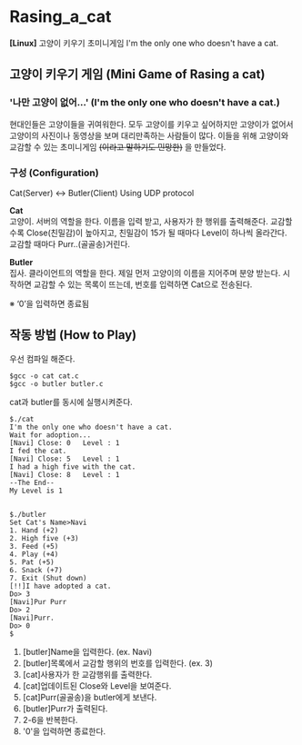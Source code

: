 
# Rasing_a_cat
**[Linux]**  고양이 키우기 초미니게임 
I'm the only one who doesn't have a cat.  

## 고양이 키우기 게임 (Mini Game of Rasing a cat)   
### '나만 고양이 없어...'  (I'm the only one who doesn't have a cat.)    
현대인들은 고양이들을 귀여워한다. 모두 고양이를 키우고 싶어하지만 고양이가 없어서 고양이의 사진이나 동영상을 보며 대리만족하는 사람들이 많다. 이들을 위해 고양이와 교감할 수 있는 초미니게임 ~~(이라고 말하기도 민망한)~~ 을 만들었다.

### 구성 (Configuration)
Cat(Server) ↔ Butler(Client)
Using UDP protocol

**Cat**  
고양이. 서버의 역할을 한다. 이름을 입력 받고, 사용자가 한 행위를 출력해준다. 교감할수록 Close(친밀감)이 높아지고, 친밀감이 15가 될 때마다 Level이 하나씩 올라간다. 교감할 때마다 Purr..(골골송)거린다.

**Butler**  
집사. 클라이언트의 역할을 한다. 제일 먼저 고양이의 이름을 지어주며 분양 받는다. 시작하면 교감할 수 있는 목록이 뜨는데, 번호를 입력하면 Cat으로 전송된다. 

※ ‘0’을 입력하면 종료됨

## 작동 방법 (How to Play)
우선 컴파일 해준다.

    $gcc -o cat cat.c
    $gcc -o butler butler.c

cat과 butler를 동시에 실행시켜준다.

    $./cat
    I'm the only one who doesn't have a cat.
    Wait for adoption...
    [Navi] Close: 0   Level : 1
    I fed the cat.
    [Navi] Close: 5   Level : 1
    I had a high five with the cat.
    [Navi] Close: 8   Level : 1
    --The End--
    My Level is 1


    $./butler
    Set Cat's Name>Navi
    1. Hand (+2)
    2. High five (+3)
    3. Feed (+5)
    4. Play (+4)
    5. Pat (+5)
    6. Snack (+7)
    7. Exit (Shut down)
    [!!]I have adopted a cat.
    Do> 3
    [Navi]Pur Purr
    Do> 2
    [Navi]Purr.
    Do> 0
    $
    
1. [butler]Name을 입력한다. (ex. Navi)
2. [butler]목록에서 교감할 행위의 번호를 입력한다. (ex. 3)
3. [cat]사용자가 한 교감행위를 출력한다.
4. [cat]업데이트된 Close와 Level을 보여준다.
5. [cat]Purr(골골송)을 butler에게 보낸다.
6. [butler]Purr가 출력된다.
7. 2-6을 반복한다.
8. '0'을 입력하면 종료한다.
